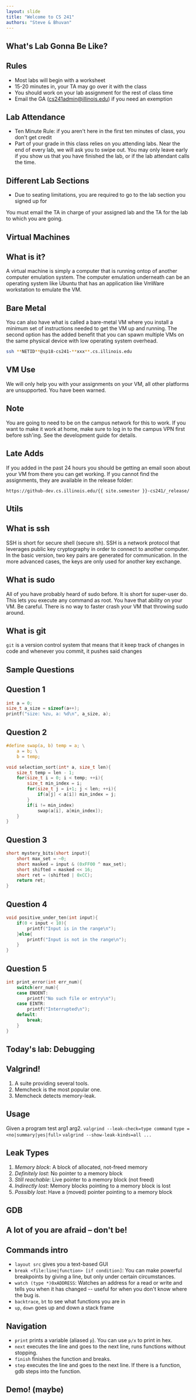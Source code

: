 ```yaml
---
layout: slide
title: "Welcome to CS 241"
authors: "Steve & Bhuvan"
---
```


## What's Lab Gonna Be Like?

## Rules

* Most labs will begin with a worksheet
* 15-20 minutes in, your TA may go over it with the class
* You should work on your lab assignment for the rest of class time
* Email the GA (cs241admin@illinois.edu) if you need an exemption

## Lab Attendance

* Ten Minute Rule: if you aren't here in the first ten minutes of class, you don't get credit
* Part of your grade in this class relies on you attending labs. Near the end of every lab, we will ask you to swipe out. You may only leave early if you show us that you have finished the lab, or if the lab attendant calls the time.

## Different Lab Sections

* Due to seating limitations, you are required to go to the lab section you signed up for

<vertical />

You must email the TA in charge of your assigned lab and the TA for the lab to which you are going.

<horizontal />

## Virtual Machines

## What is it?

A virtual machine is simply a computer that is running ontop of another computer emulation system. The computer emulation underneath can be an operating system like Ubuntu that has an application like VmWare workstation to emulate the VM. 

## Bare Metal

You can also have what is called a bare-metal VM where you install a minimum set of instructions needed to get the VM up and running. The second option has the added benefit that you can spawn multiple VMs on the same physical device with low operating system overhead.

<vertical />

```bash
ssh **NETID**@sp18-cs241-**xxx**.cs.illinois.edu
```

## VM Use

We will only help you with your assignments on your VM, all other platforms are unsupported. You have been warned.

## Note

You are going to need to be on the campus network for this to work. If you want to make it work at home, make sure to log in to the campus VPN first before ssh'ing. See the development guide for details.

## Late Adds

If you added in the past 24 hours you should be getting an email soon about your VM from there you can get working. If you cannot find the assignments, they are available in the release folder:

```
https://github-dev.cs.illinois.edu/{{ site.semester }}-cs241/_release/
```

<horizontal />

## Utils

<vertical />

## What is ssh

SSH is short for secure shell (secure sh). SSH is a network protocol that leverages public key cryptography in order to connect to another computer. In the basic version, two key pairs are generated for communication. In the more advanced cases, the keys are only used for another key exchange.

## What is sudo

All of you have probably heard of sudo before. It is short for super-user do. This lets you execute any command as root. You have that ability on your VM. Be careful. There is no way to faster crash your VM that throwing sudo around.

## What is git

`git` is a version control system that means that it keep track of changes in code and whenever you commit, it pushes said changes

<horizontal />

## Sample Questions

## Question 1

```C
int a = 0;
size_t a_size = sizeof(a++);
printf("size: %zu, a: %d\n", a_size, a);
```

## Question 2

```C
#define swap(a, b) temp = a; \
    a = b; \
    b = temp;

void selection_sort(int* a, size_t len){
    size_t temp = len - 1;
    for(size_t i = 0; i < temp; ++i){
        size_t min_index = i;
        for(size_t j = i+1; j < len; ++i){
			if(a[j] < a[i]) min_index = j;
        }
        if(i != min_index)
			swap(a[i], a[min_index]);
    }
}
```

## Question 3

```C
short mystery_bits(short input){
	short max_set = ~0;
	short masked = input & (0xFF00 ^ max_set);
	short shifted = masked << 16;
	short ret = (shifted | 0xCC);
	return ret;
}
```

## Question 4

```C
void positive_under_ten(int input){
	if(0 < input < 10){
		printf("Input is in the range\n");
	}else{
		printf("Input is not in the range\n");
	}
}
```

## Question 5

```C
int print_error(int err_num){
	switch(err_num){
	case ENOENT:
		printf("No such file or entry\n");
	case EINTR:
		printf("Interrupted\n");
	default:
		break;
	}
}
```

<horizontal />

## Today's lab: Debugging

## Valgrind!

1. A suite providing several tools.
2. Memcheck is the most popular one.
3. Memcheck detects memory-leak.

## Usage
Given a program test arg1 arg2.
`valgrind --leak-check=type command`
`type = <no|summary|yes|full>`
`valgrind --show-leak-kinds=all ...`

## Leak Types

1. _Memory block_: A block of allocated, not-freed memory
2. _Definitely lost_: No pointer to a memory block
3. _Still reachable_: Live pointer to a memory block (not freed)
4. _Indirectly lost_: Memory blocks pointing to a memory block is lost
5. _Possibly lost_: Have a (moved) pointer pointing to a memory block

<horizontal />

## GDB

## A lot of you are afraid – don't be!

## Commands intro

* `layout src` gives you a text-based GUI
* `break <file:line|function> [if condition]`: You can make powerful breakpoints by giving a line, but only under certain circumstances.
* `watch (type *)0xADDRESS`: Watches an address for a read or write and tells you when it has changed -- useful for when you don't know where the bug is.
* `backtrace`, `bt` to see what functions you are in
* `up`, `down` goes up and down a stack frame

## Navigation

* `print` prints a variable (aliased `p`). You can use `p/x` to print in hex.
* `next` executes the line and goes to the next line, runs functions without stopping.
* `finish` finishes the function and breaks.
* `step` executes the line and goes to the next line. If there is a function, gdb steps into the function.

## Demo! (maybe)
